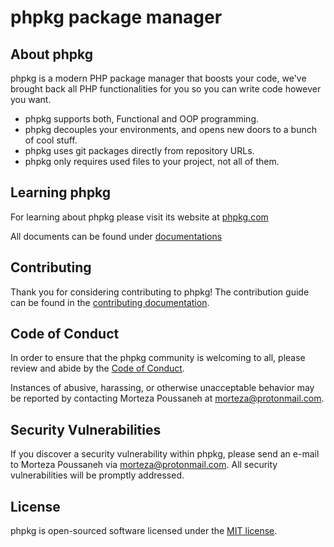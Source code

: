 # phpkg package manager

## About phpkg

phpkg is a modern PHP package manager that boosts your code, 
we've brought back all PHP functionalities for you so you can write code however you want.

- phpkg supports both, Functional and OOP programming.
- phpkg decouples your environments, and opens new doors to a bunch of cool stuff.
- phpkg uses git packages directly from repository URLs.
- phpkg only requires used files to your project, not all of them.

## Learning phpkg

For learning about phpkg please visit its website at [phpkg.com](https://phpkg.com)

All documents can be found under [documentations](https://phpkg.com/documentations)

## Contributing

Thank you for considering contributing to phpkg! The contribution guide can be found in the [contributing documentation](https://github.com/php-repos/phpkg/blob/master/CONTRIBUTING.md).

## Code of Conduct

In order to ensure that the phpkg community is welcoming to all, please review and abide by the [Code of Conduct](https://github.com/php-repos/phpkg/blob/master/CODE_OF_CONDUCT.md).

Instances of abusive, harassing, or otherwise unacceptable behavior may be reported by contacting Morteza Poussaneh at [morteza@protonmail.com](mailto:morteza@protonmail.com).

## Security Vulnerabilities

If you discover a security vulnerability within phpkg, please send an e-mail to Morteza Poussaneh via [morteza@protonmail.com](mailto:morteza@protonmail.com). All security vulnerabilities will be promptly addressed.

## License

phpkg is open-sourced software licensed under the [MIT license](https://opensource.org/licenses/MIT).
